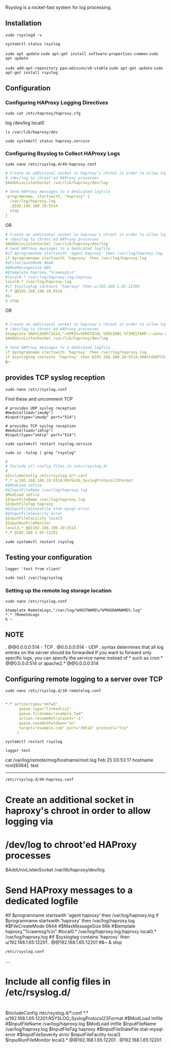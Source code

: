 Rsyslog is a rocket-fast system for log processing.

## Installation

`sudo rsyslogd -v`

`systemctl status rsyslog`

`sudo apt update`
`sudo apt-get install software-properties-common`
`sudo apt update`

`sudo add-apt-repository ppa:adiscon/v8-stable`
`sudo apt-get update`
`sudo apt-get install rsyslog`

## Configuration

### Configuring HAProxy Logging Directives

`sudo cat /etc/haproxy/haproxy.cfg`

log         /dev/log local0

`ls /var/lib/haproxy/dev`

`sudo systemctl status haproxy.service`

### Configuring Rsyslog to Collect HAProxy Logs

`sudo nano /etc/rsyslog.d/49-haproxy.conf`


```yaml
# Create an additional socket in haproxy's chroot in order to allow logging via
# /dev/log to chroot'ed HAProxy processes
$AddUnixListenSocket /var/lib/haproxy/dev/log

# Send HAProxy messages to a dedicated logfile
:programname, startswith, "haproxy" {
  /var/log/haproxy.log
  .@192.168.100.10:5514
  stop
}
```

OR 

```yaml
# Create an additional socket in haproxy's chroot in order to allow logging via
# /dev/log to chroot'ed HAProxy processes
$AddUnixListenSocket /var/lib/haproxy/dev/log
# Send HAProxy messages to a dedicated logfile
#if $programname startswith 'agent haproxy' then /var/log/haproxy.log
if $programname startswith 'haproxy' then /var/log/haproxy.log
#$FileCreateMode 0644
#$MaxMessageSize 66k
#$template haproxy,"%rawmsg%\n"
#local0.* /var/log/haproxy.log;haproxy
local0.* /var/log/haproxy.log
#if $syslogtag contains 'haproxy' then u/192.168.1.65:12201
*.* @@192.168.100.10:5514
#&~
& stop
```

OR 

```yaml

# Create an additional socket in haproxy's chroot in order to allow logging via
# /dev/log to chroot'ed HAProxy processes
$template GRAYLOGRFC5424,"<%PRI%>%PROTOCOL-VERSION% %TIMESTAMP:::date-rfc3339% %HOSTNAME% %APP-NAME% %PROCID% %MSGID% %STRUCTURED-DATA% %msg%\n"
$AddUnixListenSocket /var/lib/haproxy/dev/log

# Send HAProxy messages to a dedicated logfile
if $programname startswith 'haproxy' then /var/log/haproxy.log
if $syslogtag contains 'haproxy' then @192.168.100.10:5514;GRAYLOGRFC5424
&~
```

## provides TCP syslog reception

`sudo nano /etc/rsyslog.conf`

Find these and uncomment TCP
``` 
# provides UDP syslog reception
#module(load="imudp")
#input(type="imudp" port="514")

# provides TCP syslog reception
#module(load="imtcp")
#input(type="imtcp" port="514")
```

`sudo systemctl restart rsyslog.service`

`sudo ss -tulnp | grep "rsyslog"`


```yaml
#
# Include all config files in /etc/rsyslog.d/
#
$IncludeConfig /etc/rsyslog.d/*.conf
*.* u/192.168.100.10:5514:RSYSLOG_SyslogProtocol23Format
#$ModLoad imfile
#$InputFileName /var/log/haproxy.log
$ModLoad imfile
$InputFileName /var/log/haproxy.log
$InputFileTag haproxy
#$InputFileStateFile stat-mysql-error
#$InputFileSeverity error
$InputFileFacility local3
$InputRunFileMonitor
local3.* @@1192.168.100.10:5514
*.* @192.168.1.65:12201
```

`sudo systemctl restart rsyslog`


## Testing your configuration

`logger 'test from client'`

`sudo tail /var/log/syslog`


### Setting up the remote log storage location

`sudo nano /etc/rsyslog.conf`

```
$template RemoteLogs,"/var/log/%HOSTNAME%/%PROGRAMNAME%.log"
*.* ?RemoteLogs
& ~
```

## NOTE
*.* @@0.0.0.0:514 - TCP
*.* @0.0.0.0:514 - UDP
*.* syntax determines that all log entries on the server should be forwarded
If you want to forward only specific logs, you can specify the service name instead of * such as cron.* @@0.0.0.0:514 or apache2.* @@0.0.0.0:514


## Configuring remote logging to a server over TCP 

`sudo nano /etc/rsyslog.d/10-remotelog.conf`

```yaml

*.* action(type="omfwd"
      queue.type="linkedlist"
      queue.filename="example_fwd"
      action.resumeRetryCount="-1"
      queue.saveOnShutdown="on"
      target="example.com" port="30514" protocol="tcp"
     )
```

`systemctl restart rsyslog`

`logger test`

cat /var/log/remote/msg/hostname/root.log
Feb 25 03:53:17 hostname root[6064]: test


----------------

`/etc/rsyslog.d/49-haproxy.conf`

# Create an additional socket in haproxy's chroot in order to allow logging via

# /dev/log to chroot'ed HAProxy processes

$AddUnixListenSocket /var/lib/haproxy/dev/log
# Send HAProxy messages to a dedicated logfile
#if $programname startswith 'agent haproxy' then /var/log/haproxy.log
if $programname startswith 'haproxy' then /var/log/haproxy.log
#$FileCreateMode 0644
#$MaxMessageSize 66k
#$template haproxy,"%rawmsg%\n"
#local0.* /var/log/haproxy.log;haproxy
local0.* /var/log/haproxy.log
#if $syslogtag contains 'haproxy' then u/192.168.1.65:12201
*.* @@192.168.1.65:12201
#&~
& stop


`/etc/rsyslog.conf`


....

#
# Include all config files in /etc/rsyslog.d/
#
$IncludeConfig /etc/rsyslog.d/*.conf
*.* u/192.168.1.65:12201:RSYSLOG_SyslogProtocol23Format
#$ModLoad imfile
#$InputFileName /var/log/haproxy.log
$ModLoad imfile
$InputFileName /var/log/haproxy.log
$InputFileTag haproxy
#$InputFileStateFile stat-mysql-error
#$InputFileSeverity error
$InputFileFacility local3
$InputRunFileMonitor
local3.* @@192.168.1.65:12201
*.* @192.168.1.65:12201